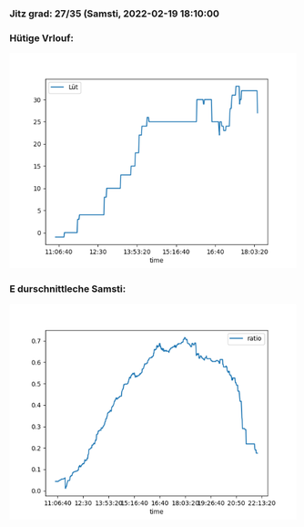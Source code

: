 ### Jitz grad: 27/35 (Samsti, 2022-02-19 18:10:00

### Hütige Vrlouf:
![Graph](Today.png)

### E durschnittleche Samsti:
![Graph](Samsti.png)